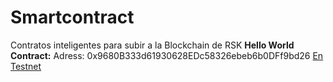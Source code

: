 # Smartcontract
Contratos inteligentes para subir a la Blockchain de RSK
**Hello World Contract:**
Adress: 0x9680B333d61930628EDc58326ebeb6b0DFf9bd26 
[En Testnet](https://explorer.testnet.rsk.co/address/0x9680b333d61930628edc58326ebeb6b0dff9bd26?__ctab=Code)